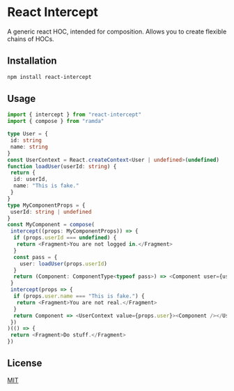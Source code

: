 # React Intercept

A generic react HOC, intended for composition. Allows you to create flexible chains of HOCs.

## Installation

```bash
npm install react-intercept
```

## Usage

```typescript
import { intercept } from "react-intercept"
import { compose } from "ramda"

type User = {
 id: string
 name: string
}
const UserContext = React.createContext<User | undefined>(undefined)
function loadUser(userId: string) {
 return {
  id: userId,
  name: "This is fake."
 }
}
type MyComponentProps = {
 userId: string | undefined
}
const MyComponent = compose(
 intercept((props: MyComponentProps)) => {
  if (props.userId === undefined) {
   return <Fragment>You are not logged in.</Fragment>
  }
  const pass = {
    user: loadUser(props.userId)
  }
  return (Component: ComponentType<typeof pass>) => <Component user={user} />
 }
 intercept(props => {
  if (props.user.name === "This is fake.") {
   return <Fragment>You are not real.</Fragment>
  }
  return Component => <UserContext value={props.user}><Component /></UserContext>
 })
)(() => {
 return <Fragment>Do stuff.</Fragment>
})

```

## License

[MIT](https://choosealicense.com/licenses/mit/)
